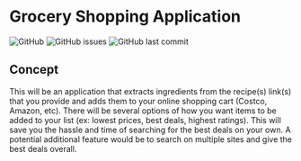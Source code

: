 # Grocery Shopping Application

![GitHub](https://img.shields.io/github/license/catw101/Grocery-Shopping-Application&style=plastic)
![GitHub issues](https://img.shields.io/github/issues/catw101/Grocery-Shopping-Application?color=%239aabe3&style=plastic)
![GitHub last commit](https://img.shields.io/github/last-commit/catw101/Grocery-Shopping-Application?color=%23ffbafe&style=plastic)

## Concept
This will be an application that extracts ingredients from the recipe(s) link(s) that you provide and adds them to your online shopping cart (Costco, Amazon, etc). There will be several options of how you want items to be added to your list (ex: lowest prices, best deals, highest ratings). This will save you the hassle and time of searching for the best deals on your own. A potential additional feature would be to search on multiple sites and give the best deals overall.
